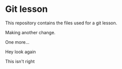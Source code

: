 # Git lesson

This repository contains the files used for a git lesson.

Making another change.

One more...

Hey look again

This isn't right